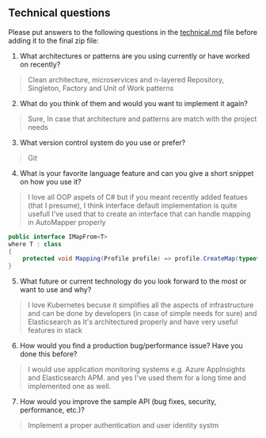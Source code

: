 
## Technical questions

Please put answers to the following questions in the [technical.md](technical.md) file before adding it to the final zip file:

1. What architectures or patterns are you using currently or have worked on recently?
> Clean architecture, microservices and n-layered
> Repository, Singleton, Factory and Unit of Work patterns
2. What do you think of them and would you want to implement it again?
> Sure, In case that architecture and patterns are match with the project needs
3. What version control system do you use or prefer?
> Git
4. What is your favorite language feature and can you give a short snippet on how you use it?
> I love all OOP aspets of C# but if you meant recently added featues (that I presume), I think interface default implementation is quite usefull
 > I've used that to create an interface that can handle mapping in AutoMapper properly
 
```c#
public interface IMapFrom<T>
where T : class
{
    protected void Mapping(Profile profile) => profile.CreateMap(typeof(T), GetType());
}
```
5. What future or current technology do you look forward to the most or want to use and why?
> I love Kubernetes becuse it simplifies all the aspects of infrastructure and can be done by developers (in case of simple needs for sure)
> and Elasticsearch as it's architectured properly and have very useful features in stack
6. How would you find a production bug/performance issue? Have you done this before?
> I would use application monitoring systems e.g. Azure AppInsights and Elasticsearch APM. and yes I've used them for a long time and implemented one as well.
7. How would you improve the sample API (bug fixes, security, performance, etc.)?
> Implement a proper authentication and user identity systm